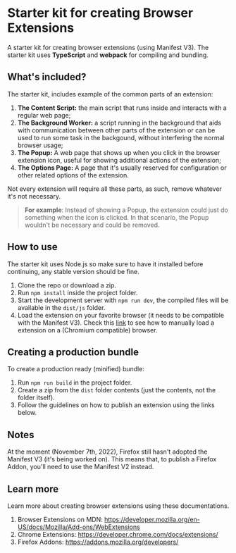 # Starter kit for creating Browser Extensions

A starter kit for creating browser extensions (using Manifest V3).
The starter kit uses **TypeScript** and **webpack** for compiling and bundling.

## What's included?

The starter kit, includes example of the common parts of an extension:

1. **The Content Script:** the main script that runs inside and interacts with a regular web page;
2. **The Background Worker:** a script running in the background that aids with communication between other parts of the extension or can be used to run some task in the backgound, without interfering the normal browser usage;
3. **The Popup:** A web page that shows up when you click in the browser extension icon, useful for showing additional actions of the extension;
4. **The Options Page:** A page that it's usually reserved for configuration or other related options of the extension.

Not every extension will require all these parts, as such, remove whatever it's not necessary.

> **For example**: Instead of showing a Popup, the extension could just do something when the icon is clicked. In that scenario, the Popup wouldn't be necessary and could be removed.

## How to use

The starter kit uses Node.js so make sure to have it installed before continuing, any stable version should be fine.

1. Clone the repo or download a zip.
2. Run `npm install` inside the project folder.
3. Start the development server with `npm run dev`, the compiled files will be available in the `dist/js` folder.
4. Load the extension on your favorite browser (it needs to be compatible with the Manifest V3). Check this [link](https://developer.chrome.com/docs/extensions/mv3/getstarted/development-basics/#load-unpacked) to see how to manually load a extension on a (Chromium compatible) browser.

## Creating a production bundle

To create a production ready (minified) bundle:

1. Run `npm run build` in the project folder.
2. Create a zip from the `dist` folder contents (just the contents, not the folder itself).
3. Follow the guidelines on how to publish an extension using the links below.

## Notes

At the moment (November 7th, 2022), Firefox still hasn't adopted the Manifest V3 (it's being worked on).
This means that, to publish a Firefox Addon, you'll need to use the Manifest V2 instead.

## Learn more

Learn more about creating browser extensions using these documentations.

1. Browser Extensions on MDN:
   https://developer.mozilla.org/en-US/docs/Mozilla/Add-ons/WebExtensions
2. Chrome Extensions: https://developer.chrome.com/docs/extensions/
3. Firefox Addons: https://addons.mozilla.org/developers/
